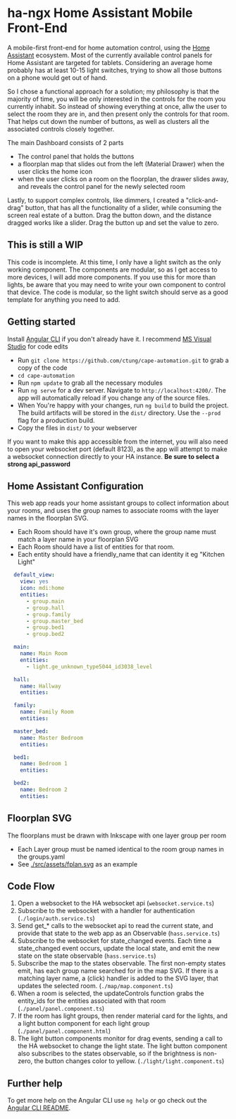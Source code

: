 # ha-ngx Home Assistant Mobile Front-End  

A mobile-first front-end for home automation control, using the [Home Assistant](https://www.home-assistant.io/) ecosystem.  Most of the currently available control panels for Home Assistant are targeted for tablets.  Considering an average home probably has at least 10-15 light switches, trying to show all those buttons on a phone would get out of hand.  

So I chose a functional approach for a solution; my philosophy is that the majority of time, you will be only interested in the controls for the room you currently inhabit.  So instead of showing everything at once, allw the user to select the room they are in, and then present only the controls for that room.  That helps cut down the number of buttons, as well as clusters all the associated controls closely together.

The main Dashboard consists of 2 parts
* The control panel that holds the buttons
* a floorplan map that slides out from the left (Material Drawer) when the user clicks the home icon
* when the user clicks on a room on the floorplan, the drawer slides away, and reveals the control panel for the newly selected room

Lastly, to support complex controls, like dimmers, I created a "click-and-drag" button, that has all the functionality of a slider, while consuming the screen real estate of a button.  Drag the button down, and the distance dragged works like a slider.  Drag the button up and set the value to zero.

## This is still a WIP

This code is incomplete.  At this time, I only have a light switch as the only working component.  The components are modular, so as I get access to more devices, I will add more components.  If you use this for more than lights, be aware that you may need to write your own component to control that device.  The code is modular, so the light switch should serve as a good template for anything you need to add.

## Getting started

Install [Angular CLI](https://github.com/angular/angular-cli) if you don't already have it. I recommend [MS Visual Studio](https://visualstudio.microsoft.com/vs/) for code edits

* Run `git clone https://github.com/ctung/cape-automation.git` to grab a copy of the code
* `cd cape-automation`
* Run `npm update` to grab all the necessary modules
* Run `ng serve` for a dev server. Navigate to `http://localhost:4200/`. The app will automatically reload if you change any of the source files.
* When You're happy with your changes, run `ng build` to build the project. The build artifacts will be stored in the `dist/` directory. Use the `--prod` flag for a production build.  
* Copy the files in `dist/` to your webserver

If you want to make this app accessible from the internet, you will also need to open your websocket port (default 8123), as the app will attempt to make a websocket connection directly to your HA instance. **Be sure to select a strong api_password**

## Home Assistant Configuration

This web app reads your home assistant groups to collect information about your rooms, and uses the group names to associate rooms with the layer names in the floorplan SVG.

* Each Room should have it's own group, where the group name must match a layer name in your floorplan SVG
* Each Room should have a list of entities for that room.
* Each entity should have a friendly_name that can identity it eg "Kitchen Light"

```yaml
  default_view:
    view: yes
    icon: mdi:home
    entities:
      - group.main
      - group.hall
      - group.family
      - group.master_bed
      - group.bed1
      - group.bed2

  main:
    name: Main Room
    entities:
      - light.ge_unknown_type5044_id3038_level

  hall:
    name: Hallway
    entities:

  family:
    name: Family Room
    entities:

  master_bed:
    name: Master Bedroom
    entities:

  bed1:
    name: Bedroom 1
    entities:

  bed2:
    name: Bedroom 2
    entities:
```

## Floorplan SVG

The floorplans must be drawn with Inkscape with one layer group per room
* Each Layer group must be named identical to the room group names in the groups.yaml
* See [./src/assets/fplan.svg](https://github.com/ctung/cape-automation/blob/master/src/assets/fplan.svg) as an example

## Code Flow

1. Open a websocket to the HA websocket api (`websocket.service.ts`)
2. Subscribe to the websocket with a handler for authentication (`./login/auth.service.ts`)
3. Send get_* calls to the websocket api to read the current state, and provide that state to the web app as an Observable (`hass.service.ts`)
4. Subscribe to the websocket for state_changed events.  Each time a state_changed event occurs, update the local state, and emit the new state on the state observable (`hass.service.ts`)
5. Subscribe the map to the states observable.  The first non-empty states emit, has each group name searched for in the map SVG.  If there is a matching layer name, a (click) handler is added to the SVG layer, that updates the selected room. (`./map/map.component.ts`)
6. When a room is selected, the updateControls function grabs the entity_ids for the entities associated with that room (`./panel/panel.component.ts`)
7. If the room has light groups, then render material card for the lights, and a light button component for each light group (`./panel/panel.component.html`)
8. The light button components monitor for drag events, sending a call to the HA websocket to change the light state.  The light button component also subscribes to the states observable, so if the brightness is non-zero, the button changes color to yellow. (`./light/light.component.ts`)

## Further help

To get more help on the Angular CLI use `ng help` or go check out the [Angular CLI README](https://github.com/angular/angular-cli/blob/master/README.md).
